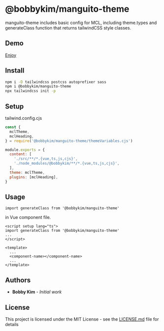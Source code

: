 # @bobbykim/manguito-theme

manguito-theme includes basic config for MCL, including theme.types and generateClass function that returns tailwindCSS style classes.

## Demo

[Enjoy]({%sbLink%})

## Install

```sh
npm i -D tailwindcss postcss autoprefixer sass
npm i @bobbykim/manguito-theme
npx tailwindcss init -p
```

## Setup

tailwind.config.cjs

```cjs
const {
  mclTheme,
  mclHeading,
} = require('@bobbykim/manguito-theme/themeVariables.cjs')

module.exports = {
  content: [
    './src/**/*.{vue,ts,js,cjs}',
    './node_modules/@bobbykim/**/*.{vue,ts,js,cjs}',
  ],
  theme: mclTheme,
  plugins: [mclHeading],
}
```

## Usage

`import generateClass from '@bobbykim/manguito-theme'`

in Vue component file.

```vue
<script setup lang="ts">
import generateClass from '@bobbykim/manguito-theme'
...
</script>

<template>
  ...
  <component-name></component-name>
  ...
</template>
```

## Authors

- **Bobby Kim** - _Initial work_

## License

This project is licensed under the MIT License - see the [LICENSE.md](./LICENSE.md) file for details
